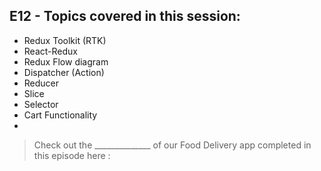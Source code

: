 ## E12 - Topics covered in this session:

- Redux Toolkit (RTK)
- React-Redux
- Redux Flow diagram
- Dispatcher (Action)
- Reducer
- Slice
- Selector
- Cart Functionality
- 

>  Check out the ______________ of our Food Delivery app completed in this episode here :
